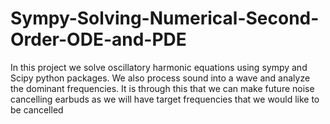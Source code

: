 # Sympy-Solving-Numerical-Second-Order-ODE-and-PDE
In this project we solve oscillatory harmonic equations using sympy and Scipy python packages.
We also process sound into a wave and analyze the dominant frequencies. It is through this that we can make future noise cancelling earbuds as we will have target frequencies that we would like to be cancelled 
